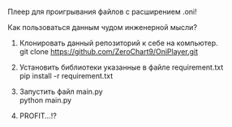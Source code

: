 Плеер для проигрывания файлов с расширением .oni!

Как пользоваться данным чудом инженерной мысли?

1. Клонировать данный репозиторий к себе на компьютер.  
git clone https://github.com/ZeroChart9/OniPlayer.git

2. Установить библиотеки указанные в файле requirement.txt  
pip install -r requirement.txt
   
3. Запустить файл main.py  
python main.py
   
4. PROFIT...!?